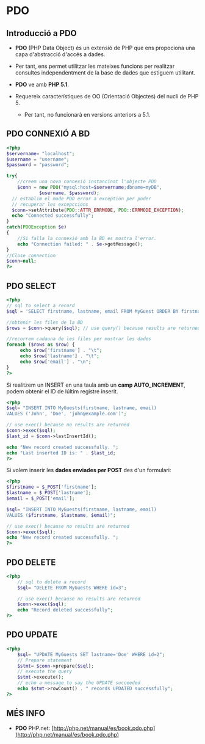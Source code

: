 # PDO 

## Introducció a PDO

* **PDO** (PHP Data Object) és un extensió de PHP que ens propociona una capa d'abstracció d'accés a dades.

* Per tant, ens permet utilitzar les mateixes funcions per realitzar consultes independentment de la base de dades que estiguem utilitant.

* **PDO** ve amb **PHP 5.1**.
* Requereix característiques de OO (Orientació Objectes) del nucli de PHP 5.
  * Per tant, no funcionarà en versions anteriors a 5.1.
  
## PDO CONNEXIÓ A BD

```php
<?php
$servername= "localhost";
$username = "username";
$password = "password";

try{
	//creem una nova connexió instancinat l'objecte PDO
	$conn = new PDO("mysql:host=$servername;dbname=myDB",
			$username, $password);
  // establim el mode PDO error a exception per poder
  // recuperar les excepccions
  $conn->setAttribute(PDO::ATTR_ERRMODE, PDO::ERRMODE_EXCEPTION);
  echo "Connected successfully";
}
catch(PDOException $e)
{
	//Si falla la connexió amb la BD es mostra l'error.
	echo "Connection failed: " . $e->getMessage();
}
//Close connection
$conn=null;
?>
```

## PDO SELECT

```php
<?php
// sql to select a record
$sql = 'SELECT firstname, lastname, email FROM MyGuest ORDER BY firstname';

//obtenir les files de la BD
$rows = $conn->query($sql);	// use query() because results are returned

//recorrem cadauna de les files per mostrar les dades
foreach ($rows as $row) {
	 echo $row['firstname'] . "\t";
	 echo $row['lastname'] . "\t";
	 echo $row['email'] . "\n";
}
?>
```

Si realitzem un INSERT en una taula amb un **camp AUTO_INCREMENT**, podem obtenir el ID de lúltim registre inserit.

```php
<?php
$sql= "INSERT INTO MyGuests(firstname, lastname, email)
VALUES ('John', 'Doe', 'john@example.com')";

// use exec() because no results are returned
$conn->exec($sql);
$last_id = $conn->lastInsertId();

echo "New record created successfully. ";
echo "Last inserted ID is: " . $last_id;
?>
```

Si volem inserir les **dades enviades per POST** des d'un formulari:

```php
<?php
$firstname = $_POST['firstname'];
$lastname = $_POST['lastname'];
$email = $_POST['email'];

$sql= "INSERT INTO MyGuests(firstname, lastname, email)
VALUES ($firstname, $lastname, $email)";

// use exec() because no results are returned
$conn->exec($sql);
echo "New record created successfully. ";
?>
```

  


## PDO DELETE

```php
<?php
	// sql to delete a record
	$sql= "DELETE FROM MyGuests WHERE id=3";

	// use exec() because no results are returned
	$conn->exec($sql);
	echo "Record deleted successfully";
?>
```

## PDO UPDATE
```php
<?php
	$sql= "UPDATE MyGuests SET lastname='Doe' WHERE id=2";
	// Prepare statement
	$stmt= $conn->prepare($sql);
	// execute the query
	$stmt->execute();
	// echo a message to say the UPDATE succeeded
	echo $stmt->rowCount() . " records UPDATED successfully";
?>
```


## MÉS INFO
* **PDO** PHP.net: [http://php.net/manual/es/book.pdo.php](http://php.net/manual/es/book.pdo.php)